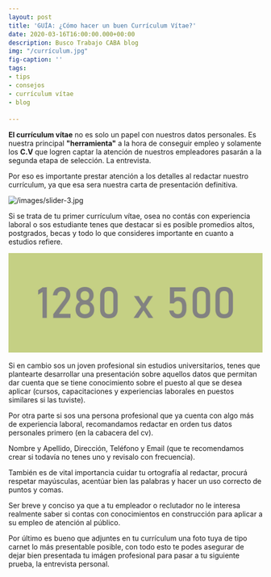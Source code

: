 ```yaml
---
layout: post
title: 'GUÍA: ¿Cómo hacer un buen Currículum Vítae?'
date: 2020-03-16T16:00:00.000+00:00
description: Busco Trabajo CABA blog
img: "/currículum.jpg"
fig-caption: ''
tags:
- tips
- consejos
- currículum vítae
- blog

---
```

**El currículum vítae** no es solo un papel con nuestros datos personales. Es nuestra principal **"herramienta"** a la hora de conseguir empleo y solamente los **C.V** que logren captar la atención de nuestros empleadores pasarán a la segunda etapa de selección. La entrevista.

Por eso es importante prestar atención a los detalles al redactar nuestro currículum, ya que esa sera nuestra carta de presentación definitiva.

![](/slider-3.jpg "/images/slider-3.jpg")

Si se trata de tu primer currículum vítae, osea no contás con experiencia laboral o sos estudiante tenes que destacar si es posible promedios altos, postgrados, becas y todo lo que consideres importante en cuanto a estudios refiere.

![](https://raw.githubusercontent.com/buscotrabajoargentina/blog/master/images/slider-3.jpg)

Si en cambio sos un joven profesional sin estudios universitarios, tenes que plantearte desarrollar una presentación sobre aquellos datos que permitan dar cuenta que se tiene conocimiento sobre el puesto al que se desea aplicar (cursos, capacitaciones y experiencias laborales en puestos similares si las tuviste).

Por otra parte si sos una persona profesional que ya cuenta con algo más de experiencia laboral, recomandamos redactar en orden tus datos personales primero (en la cabacera del cv).

Nombre y Apellido, Dirección, Teléfono y Email (que te recomendamos crear si todavía no tenes uno y revisalo con frecuencia).

También es de vital importancia cuidar tu ortografía al redactar, procurá respetar mayúsculas, acentúar bien las palabras y hacer un uso correcto de puntos y comas.

Ser breve y conciso ya que a tu empleador o reclutador no le interesa realmente saber si contas con conocimientos en construcción para aplicar a su empleo de atención al público.

Por último es bueno que adjuntes en tu currículum una foto tuya de tipo carnet lo más presentable posible, con todo esto te podes asegurar de dejar bien presentada tu imágen profesional para pasar a tu siguiente prueba, la entrevista personal.
